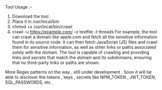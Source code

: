 Tool Usage :- 
1) Download the tool .
2) Place it in /usr/local/bin
3) chmod +x /usr/local/bin/crawl
4) crawl -u https://example.com/ -o textfile -t threads
For example, the tool can crawl a domain like apple.com and fetch all the sensitive information found in its source code. It can then fetch JavaScript (JS) files and crawl them for sensitive information, as well as other links or paths associated solely with the domain. The tool is capable of crawling and providing links and secrets that match the domain and its subdomains, ensuring that no third-party links or paths are shown.



More Regex patterns on the way , still under development . Soon it will be able to disclover the tokens , keys , secrets like NPM_TOKEN , JWT_TOKEN, SQL_PASSWORDS, etc .
